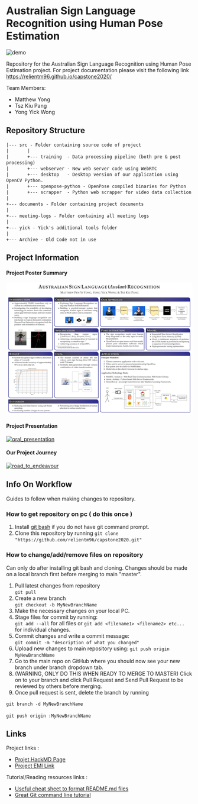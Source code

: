 # Australian Sign Language Recognition using Human Pose Estimation

![demo](docs/images/SystemApplication/Demo_Gif.gif)

Repository for the Australian Sign Language Recognition using Human Pose Estimation project. For project documentation please visit the following link https://relientm96.github.io/capstone2020/

Team Members:

* Matthew Yong
* Tsz Kiu Pang
* Yong Yick Wong

## Repository Structure
```
|--- src - Folder containing source code of project
|       |
|       +--- training  - Data processing pipeline (both pre & post processing)  
|       +--- webserver - New web server code using WebRTC
|       +--- desktop   - Desktop version of our application using OpenCV Python.
|       +--- openpose-python - OpenPose compiled binaries for Python
|       +--- scrapper  - Python web scrapper for video data collection
|
+--- documents - Folder containing project documents
|       
+--- meeting-logs - Folder containing all meeting logs
|
+--- yick - Yick's additional tools folder
|
+--- Archive - Old Code not in use 
```

## Project Information

#### Project Poster Summary
![poster](docs/images/Electrical_Matthew_Yong_Poster.png)

#### Project Presentation
[![oral_presentation](http://img.youtube.com/vi/AMlnNzqC3Bs/0.jpg)](http://www.youtube.com/watch?v=AMlnNzqC3Bs "Endeavour Presentation - Australian Sign Language Recognition")

#### Our Project Journey
[![road_to_endeavour](http://img.youtube.com/vi/zT6ssMtPTGA/0.jpg)](http://www.youtube.com/watch?v=zT6ssMtPTGA "Road to Endeavour")

## Info On Workflow
Guides to follow when making changes to repository.

### How to get repository on pc ( do this once )
1. Install [git bash](https://gitforwindows.org/) if you do not have git command prompt.  
2. Clone this repository by running 
`git clone "https://github.com/relientm96/capstone2020.git"`

### How to change/add/remove files on repository
Can only do after installing git bash and cloning. Changes should be made on a local branch first before merging to main "master".     

1. Pull latest changes from repository   
`git pull`  
2. Create a new branch    
`git checkout -b MyNewBranchName`  
3. Make the necessary changes on your local PC.   
4. Stage files for commit by running:  
`git add --all` for all files or `git add <filename1> <filename2> etc...` for individual changes.  
5. Commit changes and write a commit message:  
`git commit -m "description of what you changed"`
6. Upload new changes to main repository using:
`git push origin MyNewBranchName`  
7. Go to the main repo on GitHub where you should now see your new branch under branch dropdown tab.     
8. (WARNING, ONLY DO THIS WHEN READY TO MERGE TO MASTER) Click on to your branch and click Pull Request and Send Pull Request to be reviewed by others before merging.  
9. Once pull request is sent, delete the branch by running
```
git branch -d MyNewBranchName

git push origin :MyNewBranchName
```

## Links
Project links :    
* [Projet HackMD Page](https://hackmd.io/team/capstone2020?nav=overview)
* [Project EMI Link](https://apps2.eng.unimelb.edu.au/emi-capstone-projects/index.php?r=project%2Fview&id=194&ajaxView=yes)

Tutorial/Reading resources links :  
* [Useful cheat sheet to format README.md files](https://github.com/adam-p/markdown-here/wiki/Markdown-Cheatsheet)
* [Great Git command line tutorial](http://gitimmersion.com/)


